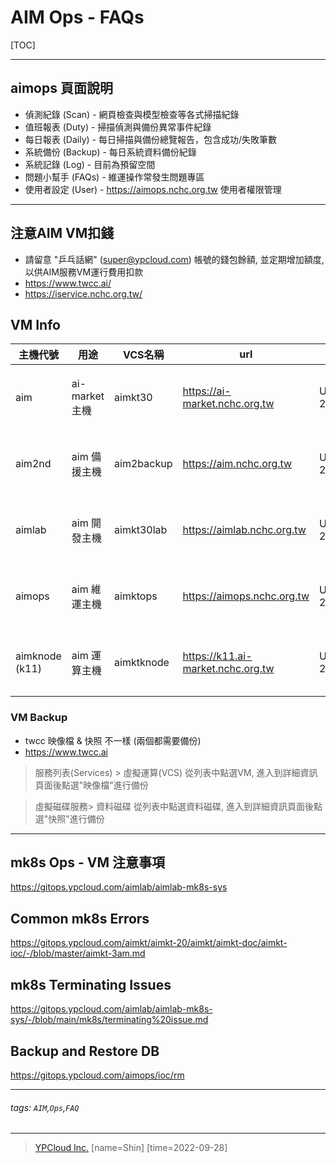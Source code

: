 AIM Ops - FAQs
===

[TOC]

---

## aimops 頁面說明
- 偵測紀錄 (Scan) - 網頁檢查與模型檢查等各式掃描紀錄
- 值班報表 (Duty) - 掃描偵測與備份異常事件紀錄
- 每日報表 (Daily) - 每日掃描與備份總覽報告，包含成功/失敗筆數
- 系統備份 (Backup) - 每日系統資料備份紀錄
- 系統記錄 (Log) - 目前為預留空間
- 問題小幫手 (FAQs) - 維運操作常發生問題專區
- 使用者設定 (User) - https://aimops.nchc.org.tw 使用者權限管理

---

## 注意AIM VM扣錢 
- 請留意 "乒乓話網" (super@ypcloud.com) 帳號的錢包餘額, 並定期增加額度, 以供AIM服務VM運行費用扣款
- https://www.twcc.ai/
- https://iservice.nchc.org.tw/

##  VM Info
| 主機代號 |	用途	| VCS名稱	| url | 系統     | 	規格 |
| ---- | ---- | ---- | ---- | ---- | ---- | 
| aim |	ai-market 主機	| aimkt30  | https://ai-market.nchc.org.tw |	Ubuntu 20.04	| 32vCPU, 256G MEM, 10TB HDD |
|aim2nd |	aim 備援主機 |	aim2backup | https://aim.nchc.org.tw |	Ubuntu 20.04 |	32vCPU, 256G MEM, 10TB HDD |
| aimlab |	aim 開發主機 |	aimkt30lab | https://aimlab.nchc.org.tw |	Ubuntu 20.04 |	4vCPU, 32G MEM. 1TB HDD |
| aimops |	aim 維運主機 |	aimktops | https://aimops.nchc.org.tw |	Ubuntu 20.04	| 16vCPU, 128G MEM, 10TB HDD |
| aimknode (k11) |	aim 運算主機	| aimktknode | https://k11.ai-market.nchc.org.tw |	Ubuntu 20.04 | 32vCPU, 256G MEM, 5TB HDD |

### VM Backup
- twcc 映像檔 & 快照 不一樣 (兩個都需要備份)
- https://www.twcc.ai

> 服務列表(Services) > 虛擬運算(VCS) 
從列表中點選VM, 進入到詳細資訊頁面後點選"映像檔"進行備份


> 虛擬磁碟服務> 資料磁碟
從列表中點選資料磁碟, 進入到詳細資訊頁面後點選"快照"進行備份



---
## mk8s Ops - VM 注意事項
https://gitops.ypcloud.com/aimlab/aimlab-mk8s-sys

## Common mk8s Errors
https://gitops.ypcloud.com/aimkt/aimkt-20/aimkt/aimkt-doc/aimkt-ioc/-/blob/master/aimkt-3am.md


## mk8s Terminating Issues
https://gitops.ypcloud.com/aimlab/aimlab-mk8s-sys/-/blob/main/mk8s/terminating%20issue.md

## Backup and Restore DB 
https://gitops.ypcloud.com/aimops/ioc/rm

---
###### tags: `AIM`,`Ops`,`FAQ` 
---
> [YPCloud Inc.](https://www.ypcloud.com)
> [name=Shin]
> [time=2022-09-28]
